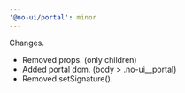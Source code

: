 ```yaml
---
'@no-ui/portal': minor
---
```


Changes.

- Removed props. (only children)
- Added portal dom. (body > .no-ui\_\_portal)
- Removed setSignature().
